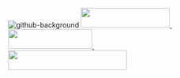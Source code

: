 ![github-background](https://i.imgur.com/3RK4T6b.jpg)
<a href='https://t.me/nicitaacom'>
<img style='width:180px;height:40px' src='https://i.imgur.com/SDUTsiD.jpg'>
</a>
&nbsp;&nbsp;&nbsp;&nbsp;&nbsp;&nbsp;&nbsp;&nbsp;&nbsp;&nbsp;&nbsp;&nbsp;&nbsp;&nbsp;&nbsp;&nbsp;&nbsp;&nbsp;&nbsp;&nbsp;&nbsp;&nbsp;&nbsp;&nbsp;&nbsp;&nbsp;&nbsp;&nbsp;&nbsp;&nbsp;
<a href='https://nicitaa.com/?target=_blank'>
<img style='width:170px;height:40px' src='https://i.imgur.com/c3I1LTJ.jpg'>
</a>
&nbsp;&nbsp;&nbsp;&nbsp;&nbsp;&nbsp;&nbsp;&nbsp;&nbsp;&nbsp;&nbsp;&nbsp;&nbsp;&nbsp;&nbsp;&nbsp;&nbsp;&nbsp;&nbsp;&nbsp;&nbsp;&nbsp;&nbsp;&nbsp;&nbsp;&nbsp;&nbsp;&nbsp;&nbsp;&nbsp;
<a href='https://gmail.com/?target=_blank'>
<img style='width:240px;height:40px' src='https://i.imgur.com/Pb8LWAA.jpg'>
</a>